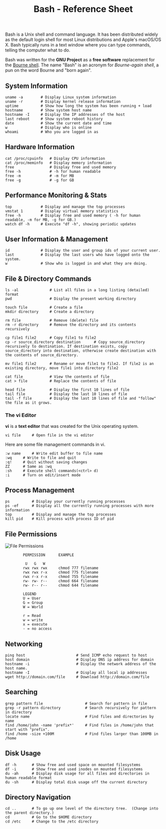 ﻿---
# Posts need to have the `post` layout
layout: post

# The title of your post
title: Bash - Reference Sheet
# (Optional) Write a short (~150 characters) description of each blog post.
# This description is used to preview the page on search engines, social media, etc.
description: >
   A reference sheet of the Bash commands we covered in class.

# (Optional) Link to an image that represents your blog post.
# The aspect ratio should be ~16:9.
image: /assets/img/default.jpg

# You can hide the description and/or image from the output
# (only visible to search engines) by setting:
# hide_description: true
# hide_image: true

# (Optional) Each post can have zero or more categories, and zero or more tags.
# The difference is that categories will be part of the URL, while tags will not.
# E.g. the URL of this post is <site.baseurl>/hydejack/2017/11/23/example-content/
categories: [CS 101]
tags: []
# If you want a category or tag to have its own page,
# check out `_featured_categories` and `_featured_tags` respectively.
---
Bash is a Unix shell and command language. It has been distributed widely as the default login shell for most Linux distributions and Apple's macOS/OS X. Bash typically runs in a text window where you can type commands, telling the computer what to do. 

Bash was written for the **GNU Project** as a **free software** replacement for the [Bourne shell](https://en.wikipedia.org/wiki/Bourne_shell). The name "Bash" is an acronym for *Bourne-again shell*, a pun on the word Bourne and "born again".

## System Information
```shell
uname -a		# Display Linux system information
uname -r		# Display kernel release information
uptime			# Show how long the system has been running + load
hostname		# Show system host name
hostname -I		# Display the IP addresses of the host
last reboot		# Show system reboot history
date			# Show the current date and time
w				# Display who is online
whoami			# Who you are logged in as
```

## Hardware Information
```shell
cat /proc/cpuinfo	# Display CPU information
cat /proc/meminfo	# Display memory information
free				# Display free and used memory 
free -h				# -h for human readable
free -m				# -m for MB
free -g				# -g for GB 
```

## Performance Monitoring & Stats
```shell
top				# Display and manage the top processes
vmstat 1		# Display virtual memory statistics
free -h			# Display free and used memory ( -h for human readable, -m for MB, -g for GB.)
watch df -h		# Execute "df -h", showing periodic updates
```

## User Information & Management
```shell
id				# Display the user and group ids of your current user.
last			# Display the last users who have logged onto the system.
w				# Show who is logged in and what they are doing.
```

## File & Directory Commands
```shell
ls -al				# List all files in a long listing (detailed) format
pwd					# Display the present working directory

touch file			# Create a file
mkdir directory		# Create a directory

rm file				# Remove (delete) file
rm -r directory		# Remove the directory and its contents recursively

cp file1 file2		# Copy file1 to file2
cp -r source_directory destination		# Copy source_directory recursively to destination. If destination exists, copy source_directory into destination, otherwise create destination with the contents of source_directory.

mv file1 file2		# Rename or move file1 to file2. If file2 is an existing directory, move file1 into directory file2

cat file			# View the contents of file
cat > file			# Replace the contents of file

head file			# Display the first 10 lines of file
tail file			# Display the last 10 lines of file
tail -f file		# Display the last 10 lines of file and "follow" the file as it grows.
```

### The vi Editor
**vi** is a **text editor** that was created for the Unix operating system. 

```shell
vi file 	# Open file in the vi editor
```

Here are some file management commands in vi.

```shell
:w name 	# Write edit buffer to file name
:wq		# Write to file and quit
:q!		# Quit without saving changes
ZZ		# Same as :wq
:sh		# Execute shell commands(<ctrl> d)
:i		# Turn on edit/insert mode
```

## Process Management
```shell
ps			# Display your currently running processes
ps -ef		# Display all the currently running processes with more information
top			# Display and manage the top processes
kill pid	# Kill process with process ID of pid
```

## File Permissions
![File Permissions](https://www.linuxtrainingacademy.com/wp-content/uploads/2017/02/linux-permissions-chart.png)

```
        PERMISSION      EXAMPLE

         U   G   W
        rwx rwx rwx     chmod 777 filename
        rwx rwx r-x     chmod 775 filename
        rwx r-x r-x     chmod 755 filename
        rw- rw- r--     chmod 664 filename
        rw- r-- r--     chmod 644 filename
		
		LEGEND
        U = User
        G = Group
        W = World

        r = Read
        w = write
        x = execute
        - = no access
```

## Networking
```shell
ping host						# Send ICMP echo request to host
host domain						# Display DNS ip address for domain
hostname -i						# Display the network address of the host name.
hostname -I						# Display all local ip addresses
wget http://domain.com/file		# Download http://domain.com/file
```

## Searching
```shell
grep pattern file					# Search for pattern in file
grep -r pattern directory			# Search recursively for pattern in directory
locate name							# Find files and directories by name
find /home/john -name 'prefix*'		# Find files in /home/john that start with "prefix".
find /home -size +100M				# Find files larger than 100MB in /home
```

## Disk Usage
```shell
df -h		# Show free and used space on mounted filesystems
df -i		# Show free and used inodes on mounted filesystems
du -ah		# Display disk usage for all files and directories in human readable format
du -sh		# Display total disk usage off the current directory
```

## Directory Navigation
```shell
cd ..		# To go up one level of the directory tree.  (Change into the parent directory.)
cd			# Go to the $HOME directory
cd /etc		# Change to the /etc directory
```
